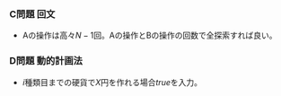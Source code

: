### C問題 回文
- Aの操作は高々$`N-1`$回。Aの操作とBの操作の回数で全探索すれば良い。

### D問題 動的計画法
- $`i`$種類目までの硬貨で$`X`$円を作れる場合$`true`$を入力。